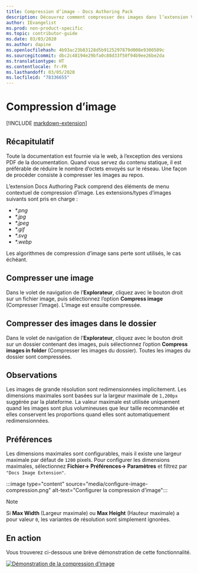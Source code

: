 ```yaml
---
title: Compression d’image - Docs Authoring Pack
description: Découvrez comment compresser des images dans l’extension Visual Studio Code Docs Authoring Pack.
author: IEvangelist
ms.prod: non-product-specific
ms.topic: contributor-guide
ms.date: 03/03/2020
ms.author: dapine
ms.openlocfilehash: 4b93ac23b83128d5b9125297879d008e9300509c
ms.sourcegitcommit: dbc2c48194e29bfa0c88d33f50f94b9ee26be2da
ms.translationtype: HT
ms.contentlocale: fr-FR
ms.lasthandoff: 03/05/2020
ms.locfileid: "78336655"
---
```

# <a name="image-compression"></a>Compression d’image

[!INCLUDE [markdown-extension](includes/image-extension.md)]

## <a name="summary"></a>Récapitulatif

Toute la documentation est fournie via le web, à l’exception des versions PDF de la documentation. Quand vous servez du contenu statique, il est préférable de réduire le nombre d’octets envoyés sur le réseau. Une façon de procéder consiste à compresser les images au repos.

L’extension Docs Authoring Pack comprend des éléments de menu contextuel de compression d’image. Les extensions/types d’images suivants sont pris en charge :

* *\*.png*
* *\*.jpg*
* *\*.jpeg*
* *\*.gif*
* *\*.svg*
* *\*.webp*

Les algorithmes de compression d’image sans perte sont utilisés, le cas échéant.

## <a name="compress-image"></a>Compresser une image

Dans le volet de navigation de l’**Explorateur**, cliquez avec le bouton droit sur un fichier image, puis sélectionnez l’option **Compress image** (Compresser l’image). L’image est ensuite compressée.

## <a name="compress-images-in-folder"></a>Compresser des images dans le dossier

Dans le volet de navigation de l’**Explorateur**, cliquez avec le bouton droit sur un dossier contenant des images, puis sélectionnez l’option **Compress images in folder** (Compresser les images du dossier). Toutes les images du dossier sont compressées.

## <a name="considerations"></a>Observations

Les images de grande résolution sont redimensionnées implicitement. Les dimensions maximales sont basées sur la largeur maximale de `1,200px` suggérée par la plateforme. La valeur maximale est utilisée uniquement quand les images sont plus volumineuses que leur taille recommandée et elles conservent les proportions quand elles sont automatiquement redimensionnées.

## <a name="preferences"></a>Préférences

Les dimensions maximales sont configurables, mais il existe une largeur maximale par défaut de `1200` pixels. Pour configurer les dimensions maximales, sélectionnez **Fichier-> Préférences-> Paramètres** et filtrez par `"Docs Image Extension"`.

:::image type="content" source="media/configure-image-compression.png" alt-text="Configurer la compression d’image":::

> [!NOTE]
> Si **Max Width** (Largeur maximale) ou **Max Height** (Hauteur maximale) a pour valeur `0`, les variantes de résolution sont simplement ignorées.

## <a name="in-action"></a>En action

Vous trouverez ci-dessous une brève démonstration de cette fonctionnalité.

[![Démonstration de la compression d’image](media/compress-image.gif)](media/compress-image.gif#lightbox)

